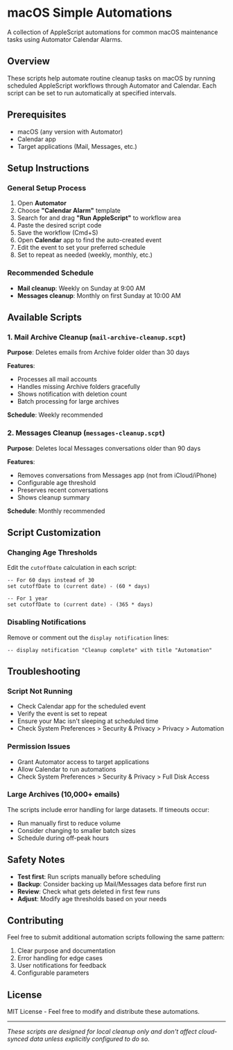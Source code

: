 # macOS Simple Automations

A collection of AppleScript automations for common macOS maintenance tasks using Automator Calendar Alarms.

## Overview

These scripts help automate routine cleanup tasks on macOS by running scheduled AppleScript workflows through Automator and Calendar. Each script can be set to run automatically at specified intervals.

## Prerequisites

- macOS (any version with Automator)
- Calendar app
- Target applications (Mail, Messages, etc.)

## Setup Instructions

### General Setup Process
1. Open **Automator**
2. Choose **"Calendar Alarm"** template
3. Search for and drag **"Run AppleScript"** to workflow area
4. Paste the desired script code
5. Save the workflow (Cmd+S)
6. Open **Calendar** app to find the auto-created event
7. Edit the event to set your preferred schedule
8. Set to repeat as needed (weekly, monthly, etc.)

### Recommended Schedule
- **Mail cleanup**: Weekly on Sunday at 9:00 AM
- **Messages cleanup**: Monthly on first Sunday at 10:00 AM

## Available Scripts

### 1. Mail Archive Cleanup (`mail-archive-cleanup.scpt`)
**Purpose**: Deletes emails from Archive folder older than 30 days

**Features**:
- Processes all mail accounts
- Handles missing Archive folders gracefully
- Shows notification with deletion count
- Batch processing for large archives

**Schedule**: Weekly recommended

### 2. Messages Cleanup (`messages-cleanup.scpt`)
**Purpose**: Deletes local Messages conversations older than 90 days

**Features**:
- Removes conversations from Messages app (not from iCloud/iPhone)
- Configurable age threshold
- Preserves recent conversations
- Shows cleanup summary

**Schedule**: Monthly recommended

## Script Customization

### Changing Age Thresholds
Edit the `cutoffDate` calculation in each script:

```applescript
-- For 60 days instead of 30
set cutoffDate to (current date) - (60 * days)

-- For 1 year
set cutoffDate to (current date) - (365 * days)
```

### Disabling Notifications
Remove or comment out the `display notification` lines:

```applescript
-- display notification "Cleanup complete" with title "Automation"
```

## Troubleshooting

### Script Not Running
- Check Calendar app for the scheduled event
- Verify the event is set to repeat
- Ensure your Mac isn't sleeping at scheduled time
- Check System Preferences > Security & Privacy > Privacy > Automation

### Permission Issues
- Grant Automator access to target applications
- Allow Calendar to run automations
- Check System Preferences > Security & Privacy > Full Disk Access

### Large Archives (10,000+ emails)
The scripts include error handling for large datasets. If timeouts occur:
- Run manually first to reduce volume
- Consider changing to smaller batch sizes
- Schedule during off-peak hours

## Safety Notes

- **Test first**: Run scripts manually before scheduling
- **Backup**: Consider backing up Mail/Messages data before first run
- **Review**: Check what gets deleted in first few runs
- **Adjust**: Modify age thresholds based on your needs

## Contributing

Feel free to submit additional automation scripts following the same pattern:
1. Clear purpose and documentation
2. Error handling for edge cases
3. User notifications for feedback
4. Configurable parameters

## License

MIT License - Feel free to modify and distribute these automations.

---

*These scripts are designed for local cleanup only and don't affect cloud-synced data unless explicitly configured to do so.*
